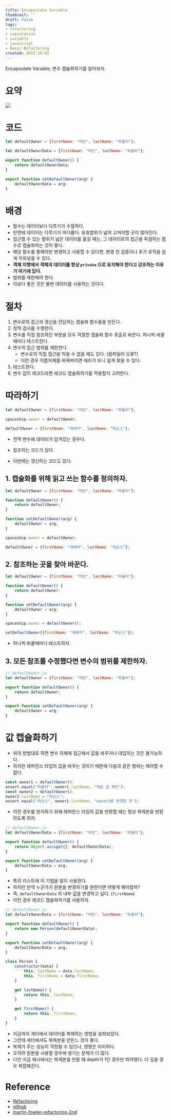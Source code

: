 ```yaml
---
title: Encapsulate Variable
thumbnail: ''
draft: false
tags:
- refactoring
- capsulation
- variable
- javascript
- Basic-Refactoring
created: 2023-10-02
---
```


Encapsulate Variable, 변수 캡슐화하기를 알아보자.

# 요약

![](Refactoring_19_EncapsulateVariable_0.png)

# 코드

````javascript
let defaultOwner = {firstName: "마틴", lastName: "파울러"};
````

````javascript
let defaultOwnerData = {firstName: "마틴", lastName: "파울러"};

export function defaultOwner() {
    return defaultOwnerData;
}

export function setDefaultOwner(arg) {
    defaultOwnerData = arg;
}
````

# 배경

* 함수는 데이터보다 다루기가 수월하다.
* 반면에 데이터는 다루기가 까다롭다. 유효범위가 넓어 고쳐야할 곳이 많아진다.
* 접근할 수 있는 범위가 넓은 데이터를 옮길 때는, 그 데이터로의 접근을 독점하는 함수로 캡슐화하는 것이 좋다.
* 해당 함수를 통해야만 변경하고 사용할 수 있다면, 변경 전 검증이나 추가 로직을 쉽게 끼워넣을 수 있다.
* **객체 지향에서 객체의 데이터를 항상 `private` 으로 유지해야 한다고 강조하는 이유가 여기에 있다.**
* 범위를 제한해야 한다.
* 이보다 좋은 것은 불변 데이터를 사용하는 것이다.

# 절차

1. 변수로의 접근과 갱신을 전담하는 캡슐화 함수들을 만든다.
1. 정적 검사를 수행한다.
1. 변수를 직접 참조하던 부분을 모두 적절한 캡슐화 함수 호출로 바꾼다. 하나씩 바꿀 때마다 테스트한다.
1. 변수의 접근 범위를 제한한다.
   * 변수로의 직접 접근을 막을 수 없을 때도 있다. (컴파일러 오류?)
   * 이런 경우 이름자체를 바꿔버리면 에러가 뜨니 쉽게 찾을 수 있다.
1. 테스트한다.
1. 변수 값이 레코드라면 레코드 캡슐화하기를 적용할지 고려한다.

# 따라하기

````javascript
let defaultOwner = {firstName: "마틴", lastName: "파울러"};

spaceship.owner = defaultOwner;

defaultOwner = {firstName: "레베카", lastName: "파슨스"};
````

* 전역 변수에 데이터가 담겨있는 경우다.

* 참조하는 코드가 있다.

* 이번에는 갱신하는 코드도 있다.

## 1. 캡슐화를 위해 읽고 쓰는 함수를 정의하자.

````javascript
let defaultOwner = {firstName: "마틴", lastName: "파울러"};

function defaultOwner() {
    return defaultOwner;
}

function setDefaultOwner(arg) {
    defaultOwner = arg;
}

spaceship.owner = defaultOwner;

defaultOwner = {firstName: "레베카", lastName: "파슨스"};
````

## 2. 참조하는 곳을 찾아 바꾼다.

````javascript
let defaultOwner = {firstName: "마틴", lastName: "파울러"};

function defaultOwner() {
    return defaultOwner;
}

function setDefaultOwner(arg) {
    defaultOwner = arg;
}

spaceship.owner = defaultOwner();

setDefaultOwner({firstName: "레베카", lastName: "파슨스"});
````

* 하나씩 바꿀때마다 테스트하자.

## 3. 모든 참조를 수정했다면 변수의 범위를 제한하자.

````javascript
// defaultOwner.js
let defaultOwner = {firstName: "마틴", lastName: "파울러"};

export function defaultOwner() {
    return defaultOwner;
}

export function setDefaultOwner(arg) {
    defaultOwner = arg;
}
````

# 값 캡슐화하기

* 위의 방법대로 하면 변수 자체에 접근해서 값을 바꾸거나 대입하는 것은 불가능하다.
* 하지만 레퍼런스 타입의 값을 바꾸는 것이기 때문에 다음과 같은 행위는 제어할 수 없다.

````javascript
const owner1 = defaultOwner();
assert.equal("파울러", owner1.lastName, "처음 값 확인");
const owner2 = defaultOwner();
owner2.lastName = "파슨스";
assert.equal("파슨스", owner1.lastName, "owner2를 변경한 후");
````

* 이런 경우를 방지하기 위해 레퍼런스 타입의 값을 반환할 때는 항상 복제본을 반환하도록 하자.

````javascript
// defaultOwner.js
let defaultOwnerData = {firstName: "마틴", lastName: "파울러"};

export function defaultOwner() {
    return Object.assign({}, defaultOwnerData);
}

export function setDefaultOwner(arg) {
    defaultOwnerData = arg;
}
````

* 특히 리스트에 이 기법을 많이 사용한다.
* 하지만 만약 누군가가 원본을 변경하기를 원한다면 어떻게 해야할까?
* 즉, `defaultOwnerData` 의 내부 값을 변경하고 싶다. (`firstName`)
* 이런 경우 레코드 캡슐화하기를 사용하자.

````javascript
// defaultOwner.js
let defaultOwnerData = {firstName: "마틴", lastName: "파울러"};

export function defaultOwner() {
    return new Person(defaultOwnerData);
}

export function setDefaultOwner(arg) {
    defaultOwnerData = arg;
}

class Person {
    constructor(data) {
        this._lastName = data.lastName;
        this._firstName = data.firstName;
    }

    get lastName() {
        return this._lastName;
    }

    get firstName() {
        return this._firstName;
    }
}
````

* 지금까지 게터에서 데이터를 복제하는 방법을 살펴보았다.
* 그런데 세터에서도 복제본을 만든느 것이 좋다.
* 복제가 주는 성능이 걱정될 수 있으나, 영향은 미미하다.
* 오히려 원본을 사용할 경우에 생기는 문제가 더 많다.
* 다만 지금 에시에서는 복제본을 만들 떄 depth가 1인 경우만 파악했다. 더 깊을 경우 복잡해진다.

# Reference

* [Refactoring](https://product.kyobobook.co.kr/detail/S000001810241)
* [github](https://github.com/WegraLee/Refactoring)
* [martin-fowler-refactoring-2nd](https://github.com/wickedwukong/martin-fowler-refactoring-2nd)
